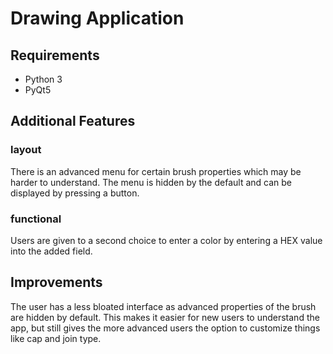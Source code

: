 # Drawing Application

## Requirements

- Python 3
- PyQt5


## Additional Features

### layout

There is an advanced menu for certain brush properties which may be harder to understand.
The menu is hidden by the default and can be displayed by pressing a button.

### functional

Users are given to a second choice to enter a color by entering a HEX value into the added field. 

## Improvements

The user has a less bloated interface as advanced properties of the brush are hidden by default.
This makes it easier for new users to understand the app, but still gives the more advanced users
the option to customize things like cap and join type.


